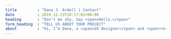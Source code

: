 ```yaml
---
title         : "Dana J. Ardell | Contact"
date          : 2019-12-23T20:17:01+06:00
heading       : "Don’t be shy. Say <span>Hello.</span>"
form_heading  : "TELL US ABOUT YOUR PROJECT"
about         : "Hi, I’m Dana, a <span>UX designer</span> and <span>researcher</span> based in Atlanta, GA."
---
```


